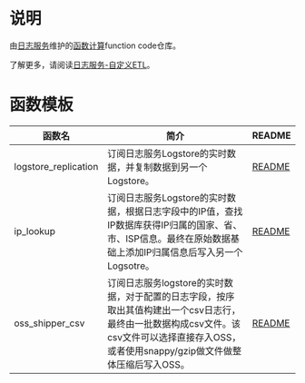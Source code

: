 # 说明 

由[日志服务](https://www.aliyun.com/product/sls)维护的[函数计算](https://www.aliyun.com/product/fc)function code仓库。

了解更多，请阅读[日志服务-自定义ETL](https://help.aliyun.com/document_detail/60291.html)。

# 函数模板

| 函数名 | 简介 | README |
|-------|-----|-------|
| logstore_replication | 订阅日志服务Logstore的实时数据，并复制数据到另一个Logstore。 | [README](logstore_replication/README.md) |
| ip_lookup | 订阅日志服务Logstore的实时数据，根据日志字段中的IP值，查找IP数据库获得IP归属的国家、省、市、ISP信息。最终在原始数据基础上添加IP归属信息后写入另一个Logsotre。 | [README](ip_lookup/README.md)|
| oss_shipper_csv | 订阅日志服务logstore的实时数据，对于配置的日志字段，按序取出其值构建出一个csv日志行，最终由一批数据构成csv文件。该csv文件可以选择直接存入OSS，或者使用snappy/gzip做文件做整体压缩后写入OSS。 | [README](oss_shipper_csv/README.md) |
